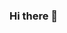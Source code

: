 [](https://komarev.com/ghpvc/?username=rajan-31&color=228ea3)
<img align="center" src="https://komarev.com/ghpvc/?username=rajan-31&color=228ea3" hidden="hidden"/>
<!--

![My GitHub stats](https://github-readme-stats.vercel.app/api?username=rajan-31&hide=stars&count_private=true&show_icons=true&theme=dracula&include_all_commits=true&custom_title=My%20GitHub%20Stats)

![My GitHub stats](https://github-readme-stats.vercel.app/api/top-langs/?username=rajan-31&layout=compact)

<a href="https://github.com/anuraghazra/github-readme-stats">
  <img align="center" src="https://github-readme-stats.vercel.app/api?username=rajan-31&hide=stars&count_private=true&show_icons=true&theme=dracula&include_all_commits=true&custom_title=My%20GitHub%20Stats" />
</a>
<a href="https://github.com/anuraghazra/convoychat">
  <img align="center" src="https://github-readme-stats.vercel.app/api/top-langs/?username=rajan-31&layout=compact" />
</a> 

-->

### Hi there 👋

<!--

**rajan-31/rajan-31** is a ✨ _special_ ✨ repository because its `README.md` (this file) appears on your GitHub profile.

Here are some ideas to get you started:

- 🔭 I’m currently working on ...
- 🌱 I’m currently learning ...
- 👯 I’m looking to collaborate on ...
- 🤔 I’m looking for help with ...
- 💬 Ask me about ...
- 📫 How to reach me: ...
- 😄 Pronouns: ...
- ⚡ Fun fact: ...
-->
